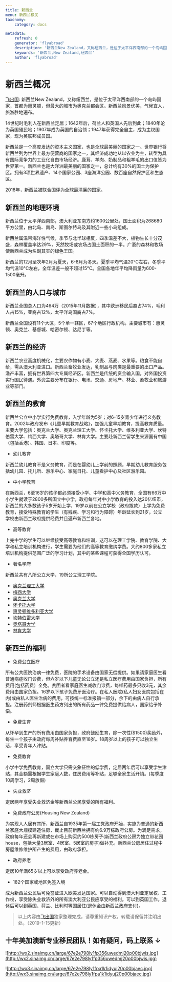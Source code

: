 ```yaml
---
title: 新西兰
menu: 新西兰移民
taxonomy:
    category: docs

metadata:
    refresh: 0
    generator: 'flyabroad'
    description: '新西兰New Zealand，又称纽西兰，是位于太平洋西南部的一个岛屿国家，首都为惠灵顿，但最大的城市为奥克兰都会区。新西兰风景优美，气候宜人，旅游胜地遍布。'
    keywords: '新西兰,New Zealand,纽西兰'
    author: 'flyabroad'
---
```

# 新西兰概况

[飞出国](/home): 新西兰New Zealand，又称纽西兰，是位于太平洋西南部的一个岛屿国家，首都为惠灵顿，但最大的城市为奥克兰都会区。新西兰风景优美，气候宜人，旅游胜地遍布。

14世纪时毛利人在新西兰定居；1642年后，荷兰人和英国人先后到此；1840年沦为英国殖民地；1907年成为英国的自治领；1947年获得完全自主，成为主权国家，现为英联邦成员国。 
 
新西兰是一个高度发达的资本主义国家，也是全球最美丽的国家之一。世界银行将新西兰列为世界上最方便营商的国家之一，其经济成功地从以农业为主，转型为具有国际竞争力的工业化自由市场经济。鹿茸、羊肉、奶制品和粗羊毛的出口值皆为世界第一。新西兰也是大洋洲最美丽的国家之一，总计约有30%的国土为保护区。拥有3项世界遗产、14个国家公园、3座海洋公园、数百座自然保护区和生态区。

2018年，新西兰被联合国评为全球最清廉的国家。

## 新西兰的地理环境

新西兰位于太平洋西南部，澳大利亚东南方约1600公里处，国土面积为268680平方公里，由北岛、南岛、斯图尔特岛及其附近一些小岛组成。

新西兰属温带海洋性气候，季节与北半球相反，四季温差不大，植物生长十分茂盛，森林覆盖率达29%，天然牧场或农场占国土面积的一半。广袤的森林和牧场使新西兰成为名副其实的绿色王国。

新西兰的12月至次年2月为夏天，6-8月为冬天。夏季平均气温20°C左右，冬季平均气温10°C左右，全年温差一般不超过15°C。全国各地年平均降雨量为600-1500毫升。

## 新西兰的人口与城市

新西兰全国总人口为464万（2015年11月数据），其中欧洲移民后裔占74%，毛利人占15%，亚裔占12%，太平洋岛国裔占7%。

新西兰全国设有11个大区，5个单一辖区，67个地区行政机构。主要城市有：惠灵顿、奥克兰、基督城、哈密尔顿、达尼丁等。

## 新西兰的经济

新西兰农业高度机械化，主要农作物有小麦、大麦、燕麦、水果等。粮食不能自给，需从澳大利亚进口。新西兰畜牧业发达，乳制品与肉类是最重要的出口产品。渔产丰富，拥有世界第四大专属经济区。新西兰是传统的资金输入国，对外国投资实行国民待遇。外资主要分布在银行、电讯、交通、房地产、林业、畜牧业和旅游业等部门。

## 新西兰的教育

新西兰公立中小学实行免费教育，入学年龄为5岁；对6-15岁青少年进行义务教育。2002年政府发布《儿童早期教育战略》，加强儿童早期教育，提高教育质量。主要大学包括：奥克兰大学、奥克兰理工大学、怀卡托大学、维多利亚大学、坎特伯雷大学、梅西大学、奥塔哥大学、林肯大学。主要赴新西兰留学生来源国有中国（包括香港）、韩国、日本、印度等。

* 幼儿教育

新西兰幼儿教育不是义务教育，而是在婴幼儿上学前的照顾，早期幼儿教育服务包括幼儿园、托儿所、游乐中心、家庭日托、儿童看护中心及社区游乐园。

* 中小学教育

在新西兰，6至16岁的孩子都必须接受小学、中学和高中义务教育，全国有66万中小学生就读于2800多所国立中小学，政府每年对中小学教育的投入达20亿纽币，新西兰的大多数孩子5岁开始上学，19岁以前在公立学校（政府拨款）上学为免费教育，接受特殊教育的学生（有残疾、学习和行为障碍）年龄延长到21岁，公立学校由新西兰政府提供经费并且遍布新西兰各地。

* 高等教育

上完中学的学生可以继续接受高等教育和培训，这可以在理工学院、教育学院、大学和私立培训机构进行，学生需要为他们的高等教育缴纳学费。大约800多家私立培训机构提供范围广泛的学习计划，其中的某些课程可获得全国学历认可。

* 著名学府

新西兰共有八所公立大学，19所公立理工学院。

* [奥克兰理工大学]
* [梅西大学]
* [奥克兰大学]
* [怀卡托大学]
* [惠灵顿维多利亚大学]
* [坎特伯雷大学]
* [奥塔哥大学]
* [林肯大学]

## 新西兰的福利

* 免费公立医疗

所有公共医院治病一律免费，医院的手术设备由国家无偿提供。如果请家庭医生看普通病症收门诊费，但六岁以下儿童无论公立还是私立医疗费用由国家负担，所有费用(包括药费）全免。贫困者看家庭医生减收门诊费，每样药最多只收3元，其余费用由国家负担。16岁以下孩子免费牙医治疗。在私人医院(私人妇女医院包括在内)或由私人医生治病的费用，可按统一标准报销一部分，余下的由病人自行承担。注册药剂师根据医生药方列出的所有药品一律免费提供给病人，国家给予补偿。

* 免费生育

从怀孕到生产的所有费用由国家负担，政府鼓励生育，除一次性($1500)奖励外，每生一个孩子由政府每周补贴养育费直至18岁。18周岁以上的孩子可以独立生活，享受青年人津贴。

* 免费教育 

小学中学免费教育，国立大学只需交象征性的低学费，定居两年后可以享受学生津贴，其金额需根据学生家庭人数，住房费用等补贴，足够全家生活开销。(每季度10周学习，2周放假)

* 失业救济

定居两年享受失业救济金等新西兰公民享受的所有福利。

* 免费政府公房(Housing New Zealand)

为实现人人居有其所，新西兰自1935年第一届工党政府开始，实施为普通的新西兰家庭大规模建造住房，截止目前新西兰拥有约6.9万栋政府公房。为满足需求，政府每年还会再新建或在市场上购买约500栋房子(新西兰政府公房为独立带花园house，包括大量3居室、4居室、5居室的房子)做补充。新西兰公房居住过程中房屋维修维护所产生的费用，由政府承担。

* 政府养老

定居10年满65岁以上可以享受政府养老金。

* 182个国家或地区免签入境

成为新西兰公民后可免签证进入欧美发达国家。可以自动得到澳大利亚定居权、工作权，享受除失业救济外的所有澳大利亚公民应享受的福利。可以到英国工作。退休后可以到英国、荷兰、比利时等国居住(退休金由新西兰政府支付)。

> 以上内容由[飞出国](http://www.flyabroad.hk/)独家整理完成，请尊重知识产权，转载请保留并注明出处。（2019-1-15更新）

## 十年美加澳新专业移民团队！如有疑问，码上联系 ↓ ##

![http://wx2.sinaimg.cn/large/67e2e798ly1fp356uwedmj20p00bjwis.jpg](http://wx2.sinaimg.cn/large/67e2e798ly1fp356uwedmj20p00bjwis.jpg)

![http://wx3.sinaimg.cn/large/67e2e798ly1fpa1k1idyuj20p00bjaec.jpg](http://wx3.sinaimg.cn/large/67e2e798ly1fpa1k1idyuj20p00bjaec.jpg)

[北地大区]:/nz/northland
[奥克兰地区]:/nz/auckland
[怀卡托地区]:/nz/waikato
[丰盛湾地区]:/nz/bay
[吉斯伯恩大区]:/nz/gisborne
[豪克斯湾大区]:/nz/hawke
[塔拉纳奇大区]:/nz/taranaki
[马纳瓦图-旺加努伊大区]:/nz/mw
[惠灵顿大区]:/nz/wellington
[塔斯曼大区]:/nz/tasman
[尼尔逊大区]:/nz/nelson
[马尔堡大区]:/nz/marlb
[西岸大区]:/nz/westcoast
[坎特伯雷大区]:/nz/canterbury
[奥塔哥大区]:/nz/otago
[南地大区]:/nz/southland
[查塔姆群岛]:/nz/chatham
[奥克兰理工大学]:/nz/north-island/aut
[梅西大学]:/nz/north-island/massey
[奥克兰大学]:/nz/north-island/auckland-ac
[怀卡托大学]:/nz/north-island/waikato-ac
[惠灵顿维多利亚大学]:/nz/north-island/victoria
[坎特伯雷大学]:/nz/south-island/canterbury-ac
[奥塔哥大学]:/nz/south-island/otago-ac
[林肯大学]:/nz/south-island/lincoln
